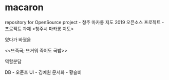# macaron
repository for OpenSource project - 청주 마카롱 지도
2019 오픈소스 프로젝트 - 프로젝트 과제
<청주시 마카롱 지도>


였다가 바꿨음


<<뜨죽국; 뜨거워 죽어도 국밥>>

역할분담

DB - 오준호
UI - 김예원
문서화 - 황슬비
